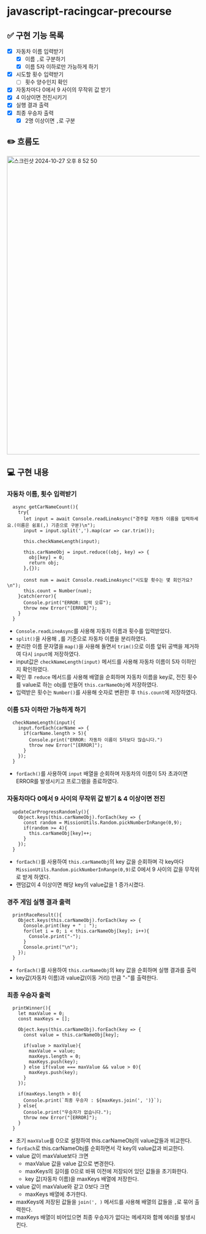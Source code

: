 # javascript-racingcar-precourse

## ✅ 구현 기능 목록

- [x] 자동차 이름 입력받기
  - [x] 이름 `,`로 구분하기
  - [x] 이름 5자 이하로만 가능하게 하기
- [x] 시도할 횟수 입력받기
  - [ ] 횟수 양수인지 확인
- [x] 자동차마다 0에서 9 사이의 무작위 값 받기
- [x] 4 이상이면 전진시키기
- [x] 실행 결과 출력
- [x] 최종 우승자 출력
  - [x] 2명 이상이면 `,`로 구분

## ✏️ 흐름도

<img width="779" alt="스크린샷 2024-10-27 오후 8 52 50" src="https://github.com/user-attachments/assets/9d274ab5-d43d-40bd-8946-29d57ef992a7">

## 💻 구현 내용

### 자동차 이름, 횟수 입력받기

```
  async getCarNameCount(){
    try{
      let input = await Console.readLineAsync("경주할 자동차 이름을 입력하세요.(이름은 쉼표(,) 기준으로 구분)\n");
      input = input.split(',').map(car => car.trim());

      this.checkNameLength(input);

      this.carNameObj = input.reduce((obj, key) => {
        obj[key] = 0;
        return obj;
      },{});

      const num = await Console.readLineAsync("시도할 횟수는 몇 회인가요?\n");
      this.count = Number(num);
    }catch(error){
      Console.print("ERROR: 입력 오류");
      throw new Error("[ERROR]");
    }
  }
```

- `Console.readLineAsync`를 사용해 자동차 이름과 횟수를 입력받았다.
- `split()`을 사용해 `,`를 기준으로 자동차 이름을 분리하였다.
- 분리한 이름 문자열을 `map()`을 사용해 돌면서 `trim()`으로 이름 앞뒤 공백을 제거하여 다시 `input`에 저장하였다.
- input값은 `checkNameLength(input)` 메서드를 사용해 자동차 이름이 5자 이하인지 확인하였다.
- 확인 후 `reduce` 메서드를 사용해 배열을 순회하며 자동차 이름을 key로, 전진 횟수를 value로 하는 obj를 만들어 `this.carNameObj`에 저장하였다.
- 입력받은 횟수는 `Number()`를 사용해 숫자로 변환한 후 `this.count`에 저장하였다.

### 이름 5자 이하만 가능하게 하기

```
  checkNameLength(input){
    input.forEach(carName => {
      if(carName.length > 5){
        Console.print("ERROR: 자동차 이름이 5자보다 많습니다.")
        throw new Error("[ERROR]");
      }
    });
  }
```

- `forEach()`를 사용하여 `input` 배열을 순회하며 자동차의 이름이 5자 초과이면 ERROR를 발생시키고 프로그램을 종료하였다.

### 자동차마다 0에서 9 사이의 무작위 값 받기 & 4 이상이면 전진

```
  updateCarProgressRandomly(){
    Object.keys(this.carNameObj).forEach(key => {
      const random = MissionUtils.Random.pickNumberInRange(0,9);
      if(random >= 4){
        this.carNameObj[key]++;
      }
    });
  }
```

- `forEach()`를 사용하여 `this.carNameObj`의 key 값을 순회하며 각 key마다 `MissionUtils.Random.pickNumberInRange(0,9)`로 0에서 9 사이의 값을 무작위로 받게 하였다.
- 랜덤값이 4 이상이면 해당 key의 value값을 1 증가시켰다.

### 경주 게임 실행 결과 출력

```
  printRaceResult(){
    Object.keys(this.carNameObj).forEach(key => {
      Console.print(key + " : ");
      for(let i = 0; i < this.carNameObj[key]; i++){
        Console.print("-");
      }
      Console.print("\n");
    });
  }
```

- `forEach()`를 사용하여 `this.carNameObj`의 key 값을 순회하며 실행 결과를 출력
- key값(자동차 이름)과 value값(이동 거리) 만큼 "-"를 출력한다.

### 최종 우승자 출력

```
  printWinner(){
    let maxValue = 0;
    const maxKeys = [];

    Object.keys(this.carNameObj).forEach(key => {
      const value = this.carNameObj[key];

      if(value > maxValue){
        maxValue = value;
        maxKeys.length = 0;
        maxKeys.push(key);
      } else if(value === maxValue && value > 0){
        maxKeys.push(key);
      }
    });

    if(maxKeys.length > 0){
      Console.print(`최종 우승자 : ${maxKeys.join(', ')}`);
    } else{
      Console.print("우승자가 없습니다.");
      throw new Error("[ERROR]");
    }
  }
```

- 초기 `maxValue`를 0으로 설정하여 this.carNameObj의 value값들과 비교한다.
- `forEach`로 this.carNameObj를 순회하면서 각 key의 value값과 비교한다.
- value 값이 maxValue보다 크면
  - maxValue 값을 value 값으로 변경한다.
  - maxKeys의 길이를 0으로 바꿔 이전에 저장되어 있던 값들을 초기화한다.
  - key 값(자동차 이름)을 maxKeys 배열에 저장한다.
- value 값이 maxValue와 같고 0보다 크면
  - maxKeys 배열에 추가한다.
- maxKeys에 저장된 값들을 `join(', )` 메서드를 사용해 배열의 값들을 `,`로 묶어 출력한다.
- maxKeys 배열이 비어있으면 최종 우승자가 없다는 메세지와 함께 에러를 발생시킨다.
